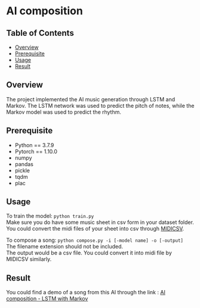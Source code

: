 # AI composition

## Table of Contents
- [Overview](#overview)
- [Prerequisite](#prerequisite)
- [Usage](#usage)
- [Result](#result)

## Overview
The project implemented the AI music generation through LSTM and Markov. The LSTM network was used to predict the pitch of notes, while the Markov model was used to predict the rhythm.

## Prerequisite
- Python == 3.7.9
- Pytorch == 1.10.0
- numpy
- pandas
- pickle
- tqdm
- plac


## Usage
To train the model:
```python train.py```\
Make sure you do have some music sheet in csv form in your dataset folder. You could convert the midi files of your sheet into csv through [MIDICSV](https://www.fourmilab.ch/webtools/midicsv/).

To compose a song:
```python compose.py -i [-model name] -o [-output]```\
The filename extension should not be included.\
The output would be a csv file. You could convert it into midi file by MIDICSV similarly.

## Result
You could find a demo of a song from this AI through the link : [AI composition - LSTM with Markov](https://www.youtube.com/watch?v=JTDrYezXNmk)
